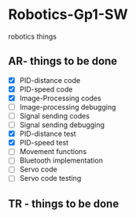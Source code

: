 # Robotics-Gp1-SW
robotics things

## AR- things to be done 
- [x] PID-distance code
- [x] PID-speed code
- [x] Image-Processing codes
- [ ] Image-processing debugging
- [ ] Signal sending codes
- [ ] Signal sending debugging
- [x] PID-distance test
- [x] PID-speed test
- [ ] Movement functions
- [ ] Bluetooth implementation
- [ ] Servo code
- [ ] Servo code testing 

## TR - things to be done 
